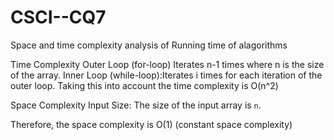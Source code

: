 # CSCI--CQ7

Space and time complexity analysis of Running time of alagorithms

Time Complexity
Outer Loop (for-loop) Iterates n-1 times where n is the size of the array.
Inner Loop (while-loop):Iterates i times for each iteration of the outer loop.
Taking this into account the time complexity is O(n^2)

Space Complexity
Input Size: The size of the input array is `n`.

Therefore, the space complexity is O(1) (constant space complexity)




